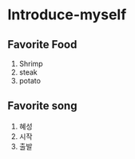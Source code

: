 # Introduce-myself

## Favorite Food
1. Shrimp
2. steak
3. potato


## Favorite song
1. 혜성
2. 시작
3. 출발


